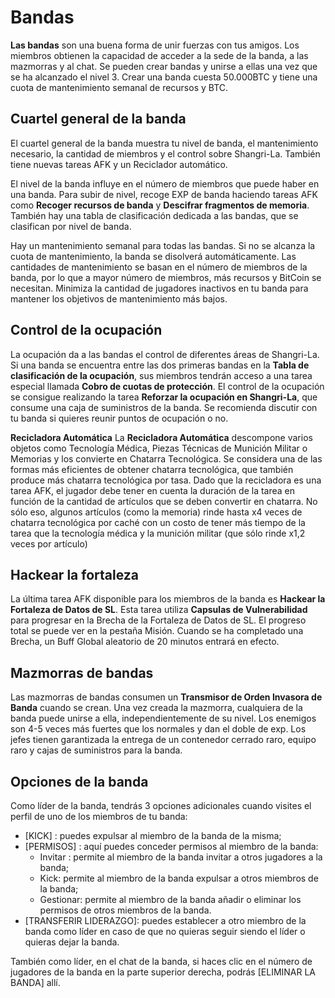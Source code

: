 # Bandas
**Las bandas** son una buena forma de unir fuerzas con tus amigos. Los miembros obtienen la capacidad de acceder a la sede de la banda, a las mazmorras y al chat. Se pueden crear bandas y unirse a ellas una vez que se ha alcanzado el nivel 3. Crear una banda cuesta 50.000BTC y tiene una cuota de mantenimiento semanal de recursos y BTC.

## Cuartel general de la banda
El cuartel general de la banda muestra tu nivel de banda, el mantenimiento necesario, la cantidad de miembros y el control sobre Shangri-La. También tiene nuevas tareas AFK y un Reciclador automático.  

El nivel de la banda influye en el número de miembros que puede haber en una banda.  Para subir de nivel, recoge EXP de banda haciendo tareas AFK como **Recoger recursos de banda** y **Descifrar fragmentos de memoria**. También hay una tabla de clasificación dedicada a las bandas, que se clasifican por nivel de banda.

Hay un mantenimiento semanal para todas las bandas. Si no se alcanza la cuota de mantenimiento, la banda se disolverá automáticamente.  Las cantidades de mantenimiento se basan en el número de miembros de la banda, por lo que a mayor número de miembros, más recursos y BitCoin se necesitan. Minimiza la cantidad de jugadores inactivos en tu banda para mantener los objetivos de mantenimiento más bajos.

## Control de la ocupación
La ocupación da a las bandas el control de diferentes áreas de Shangri-La. Si una banda se encuentra entre las dos primeras bandas en la **Tabla de clasificación de la ocupación**, sus miembros tendrán acceso a una tarea especial llamada **Cobro de cuotas de protección**. El control de la ocupación se consigue realizando la tarea **Reforzar la ocupación en Shangri-La**, que consume una caja de suministros de la banda.  Se recomienda discutir con tu banda si quieres reunir puntos de ocupación o no.

**Recicladora Automática**
La **Recicladora Automática** descompone varios objetos como Tecnología Médica, Piezas Técnicas de Munición Militar o Memorias y los convierte en Chatarra Tecnológica. Se considera una de las formas más eficientes de obtener chatarra tecnológica, que también produce más chatarra tecnológica por tasa. Dado que la recicladora es una tarea AFK, el jugador debe tener en cuenta la duración de la tarea en función de la cantidad de artículos que se deben convertir en chatarra. No sólo eso, algunos artículos (como la memoria) rinde hasta x4 veces de chatarra tecnológica por caché con un costo de tener más tiempo de la tarea que la tecnología médica y la munición militar (que sólo rinde x1,2 veces por artículo)   

## Hackear la fortaleza
La última tarea AFK disponible para los miembros de la banda es **Hackear la Fortaleza de Datos de SL**.  Esta tarea utiliza **Capsulas de Vulnerabilidad** para progresar en la Brecha de la Fortaleza de Datos de SL.  El progreso total se puede ver en la pestaña Misión. Cuando se ha completado una Brecha, un Buff Global aleatorio de 20 minutos entrará en efecto.  

## Mazmorras de bandas
Las mazmorras de bandas consumen un **Transmisor de Orden Invasora de Banda** cuando se crean.  Una vez creada la mazmorra, cualquiera de la banda puede unirse a ella, independientemente de su nivel. Los enemigos son 4-5 veces más fuertes que los normales y dan el doble de exp. Los jefes tienen garantizada la entrega de un contenedor cerrado raro, equipo raro y cajas de suministros para la banda.

## Opciones de la banda
Como líder de la banda, tendrás 3 opciones adicionales cuando visites el perfil de uno de los miembros de tu banda:
 - [KICK] : puedes expulsar al miembro de la banda de la misma;
 - [PERMISOS] : aquí puedes conceder permisos al miembro de la banda:
   - Invitar : permite al miembro de la banda invitar a otros jugadores a la banda;
   - Kick: permite al miembro de la banda expulsar a otros miembros de la banda;
   - Gestionar: permite al miembro de la banda añadir o eliminar los permisos de otros miembros de la banda.
 - [TRANSFERIR LIDERAZGO]: puedes establecer a otro miembro de la banda como líder en caso de que no quieras seguir siendo el líder o quieras dejar la banda.

También como líder, en el chat de la banda, si haces clic en el número de jugadores de la banda en la parte superior derecha, podrás [ELIMINAR LA BANDA] allí.